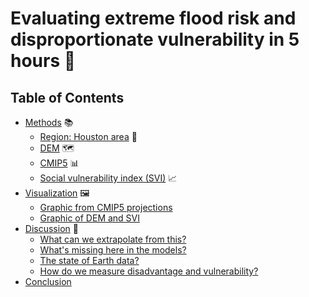 # Evaluating extreme flood risk and disproportionate vulnerability in 5 hours 🌊


## Table of Contents
- [Methods](methods.md) 📚
    - [Region: Houston area](methods.md#region-houston-area) 📍
    - [DEM](methods.md#dem) 🗺️
    - [CMIP5](methods.md#cmip5) 📊
    - [Social vulnerability index (SVI)](methods.md#social-vulnerability-index-svi) 📈
- [Visualization](visualizations.md) 🖼️
    - [Graphic from CMIP5 projections](visualizations.md#graphic-from-cmip5-projections) 
    - [Graphic of DEM and SVI](visualizations.md#graphic-of-dem-and-svi) 
- [Discussion](discussion.md) 💬
    - [What can we extrapolate from this?](discussion.md#what-can-we-extrapolate-from-this) 
    - [What's missing here in the models?](discussion.md#whats-missing-here-in-the-models)
    - [The state of Earth data?](discussion.md#the-state-of-earth-data)
    - [How do we measure disadvantage and vulnerability?](discussion.md#how-do-we-measure-disadvantage-and-vulnerability)
- [Conclusion](conclusion.md)


